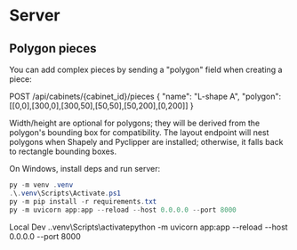 # Server

## Polygon pieces

You can add complex pieces by sending a "polygon" field when creating a piece:

POST /api/cabinets/{cabinet_id}/pieces
{
	"name": "L-shape A",
	"polygon": [[0,0],[300,0],[300,50],[50,50],[50,200],[0,200]]
}

Width/height are optional for polygons; they will be derived from the polygon's bounding box for compatibility. The layout endpoint will nest polygons when Shapely and Pyclipper are installed; otherwise, it falls back to rectangle bounding boxes.

On Windows, install deps and run server:

```powershell
py -m venv .venv
.\.venv\Scripts\Activate.ps1
py -m pip install -r requirements.txt
py -m uvicorn app:app --reload --host 0.0.0.0 --port 8000
```
Local Dev
.\.venv\Scripts\activatepython 
-m uvicorn app:app --reload --host 0.0.0.0 --port 8000